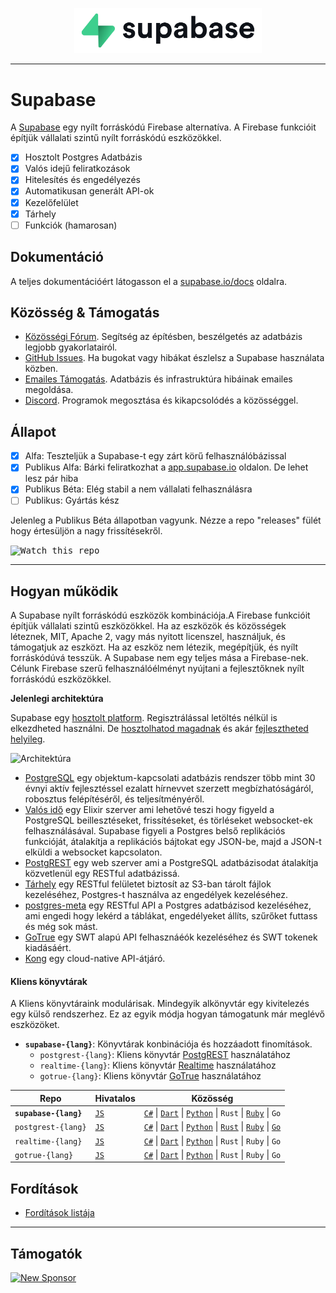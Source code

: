 <p align="center">
<img width="300" src="https://raw.githubusercontent.com/supabase/supabase/master/web/static/supabase-light-rounded-corner-background.svg"/>
</p>

---

# Supabase

A [Supabase](https://supabase.io) egy nyílt forráskódú Firebase alternatíva. A Firebase funkcióit építjük vállalati szintű nyílt forráskódú eszközökkel.

- [x] Hosztolt Postgres Adatbázis
- [x] Valós idejű feliratkozások
- [x] Hitelesítés és engedélyezés
- [x] Automatikusan generált API-ok
- [x] Kezelőfelület
- [x] Tárhely
- [ ] Funkciók (hamarosan)

## Dokumentáció

A teljes dokumentációért látogasson el a [supabase.io/docs](https://supabase.io/docs) oldalra.

## Közösség & Támogatás

- [Közösségi Fórum](https://github.com/supabase/supabase/discussions). Segítség az építésben, beszélgetés az adatbázis legjobb gyakorlatairól.
- [GitHub Issues](https://github.com/supabase/supabase/issues). Ha bugokat vagy hibákat észlelsz a Supabase használata közben.
- [Emailes Támogatás](https://supabase.io/docs/support#business-support). Adatbázis és infrastruktúra hibáinak emailes megoldása.
- [Discord](https://discord.supabase.com). Programok megosztása és kikapcsolódés a közösséggel.

## Állapot

- [x] Alfa: Teszteljük a Supabase-t egy zárt körű felhasználóbázissal
- [x] Publikus Alfa: Bárki feliratkozhat a [app.supabase.io](https://app.supabase.io) oldalon. De lehet lesz pár hiba
- [x] Publikus Béta: Elég stabil a nem vállalati felhasználásra
- [ ] Publikus: Gyártás kész

Jelenleg a Publikus Béta állapotban vagyunk. Nézze a repo "releases" fülét hogy értesüljön a nagy frissítésekről.

<kbd><img src="https://gitcdn.link/repo/supabase/supabase/master/web/static/watch-repo.gif" alt="Watch this repo"/></kbd>

---

## Hogyan működik

A Supabase nyílt forráskódú eszközök kombinációja.A Firebase funkcióit építjük vállalati szintű eszközökkel. Ha az eszközök és közösségek léteznek, MIT, Apache 2, vagy más nyitott licenszel, használjuk, és támogatjuk az eszközt. Ha az eszköz nem létezik, megépítjük, és nyílt forráskódúvá tesszük. A Supabase nem egy teljes mása a Firebase-nek. Célunk Firebase szerű felhasználóélményt nyújtani a fejlesztőknek nyílt forráskódú eszközökkel.

**Jelenlegi architektúra**

Supabase egy [hosztolt platform](https://app.supabase.io). Regisztrálással letöltés nélkül is elkezdheted használni.
De [hosztolhatod magadnak](https://supabase.io/docs/guides/self-hosting) és akár [fejlesztheted helyileg](https://supabase.io/docs/guides/local-development).

![Architektúra](https://supabase.io/assets/images/supabase-architecture-9050a7317e9ec7efb7807f5194122e48.png)

- [PostgreSQL](https://www.postgresql.org/) egy objektum-kapcsolati adatbázis rendszer több mint 30 évnyi aktív fejlesztéssel ezalatt hírnevvet szerzett megbízhatóságáról, robosztus felépítéséről, és teljesítményéről.
- [Valós idő](https://github.com/supabase/realtime) egy Elixir szerver ami lehetővé teszi hogy figyeld a PostgreSQL beillesztéseket, frissítéseket, és törléseket websocket-ek felhasználásával. Supabase figyeli a Postgres belső replikációs funkcióját, átalakítja a replikációs bájtokat egy JSON-be, majd a JSON-t elküldi a websocket kapcsolaton.
- [PostgREST](http://postgrest.org/) egy web szerver ami a PostgreSQL adatbázisodat átalakítja közvetlenül egy RESTful adatbázissá.
- [Tárhely](https://github.com/supabase/storage-api) egy RESTful felületet biztosít az S3-ban tárolt fájlok kezeléséhez, Postgres-t használva az engedélyek kezeléséhez.
- [postgres-meta](https://github.com/supabase/postgres-meta) egy RESTful API a Postgres adatbázisod kezeléséhez, ami engedi hogy lekérd a táblákat, engedélyeket állíts, szűrőket futtass és még sok mást.
- [GoTrue](https://github.com/netlify/gotrue) egy SWT alapú API felhasznáéók kezeléséhez és SWT tokenek kiadásáért.
- [Kong](https://github.com/Kong/kong) egy cloud-native API-átjáró.

#### Kliens könyvtárak

A Kliens könyvtáraink modulárisak. Mindegyik alkönyvtár egy kivitelezés egy külső rendszerhez. Ez az egyik módja hogyan támogatunk már meglévő eszközöket.

- **`supabase-{lang}`**: Könyvtárak konbinációja és hozzáadott finomítások.
  - `postgrest-{lang}`: Kliens könyvtár [PostgREST](https://github.com/postgrest/postgrest) használatához
  - `realtime-{lang}`: Kliens könyvtár [Realtime](https://github.com/supabase/realtime) használatához
  - `gotrue-{lang}`: Kliens könyvtár [GoTrue](https://github.com/netlify/gotrue) használatához

| Repo                  | Hivatalos                                        | Közösség                                                                                                                                                                                                                                                                                                                             |
| --------------------- | ------------------------------------------------ | ------------------------------------------------------------------------------------------------------------------------------------------------------------------------------------------------------------------------------------------------------------------------------------------------------------------------------------ |
| **`supabase-{lang}`** | [`JS`](https://github.com/supabase/supabase-js)  | [`C#`](https://github.com/supabase/supabase-csharp) \| [`Dart`](https://github.com/supabase/supabase-dart) \| [`Python`](https://github.com/supabase/supabase-py) \| `Rust` \| [`Ruby`](https://github.com/supabase/supabase-rb) \| `Go`                                                                                             |
| `postgrest-{lang}`    | [`JS`](https://github.com/supabase/postgrest-js) | [`C#`](https://github.com/supabase/postgrest-csharp) \| [`Dart`](https://github.com/supabase/postgrest-dart) \| [`Python`](https://github.com/supabase/postgrest-py) \| [`Rust`](https://github.com/supabase/postgrest-rs) \| [`Ruby`](https://github.com/supabase/postgrest-rb) \| [`Go`](https://github.com/supabase/postgrest-go) |
| `realtime-{lang}`     | [`JS`](https://github.com/supabase/realtime-js)  | [`C#`](https://github.com/supabase/realtime-csharp) \| [`Dart`](https://github.com/supabase/realtime-dart) \| [`Python`](https://github.com/supabase/realtime-py) \| `Rust` \| `Ruby` \| `Go`                                                                                                                                        |
| `gotrue-{lang}`       | [`JS`](https://github.com/supabase/gotrue-js)    | [`C#`](https://github.com/supabase/gotrue-csharp) \| [`Dart`](https://github.com/supabase/gotrue-dart) \| [`Python`](https://github.com/supabase/gotrue-py) \| `Rust` \| `Ruby` \| `Go`                                                                                                                                              |

<!--- Remove this list if you're traslating to another language, it's hard to keep updated across multiple files-->
<!--- Keep only the link to the list of translation files-->

## Fordítások

- [Fordítások listája](/i18n/languages.md) <!--- Keep only this -->

---

## Támogatók

[![New Sponsor](https://user-images.githubusercontent.com/10214025/90518111-e74bbb00-e198-11ea-8f88-c9e3c1aa4b5b.png)](https://github.com/sponsors/supabase)
